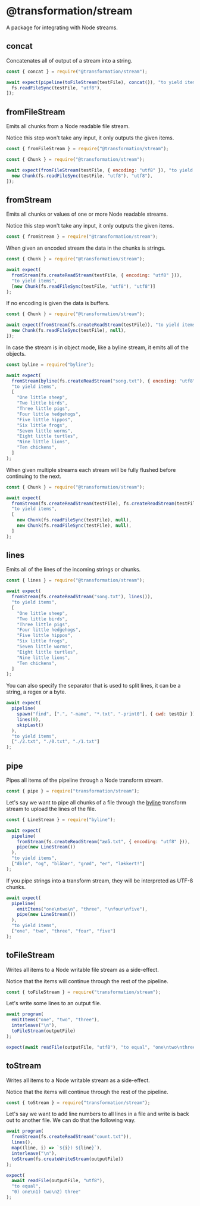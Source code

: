 # @transformation/stream

A package for integrating with Node streams.

## concat

Concatenates all of output of a stream into a string.

```js
const { concat } = require("@transformation/stream");
```

```js
await expect(pipeline(toFileStream(testFile), concat()), "to yield items", [
  fs.readFileSync(testFile, "utf8"),
]);
```

## fromFileStream

Emits all chunks from a Node readable file stream.

Notice this step won't take any input, it only outputs the given items.

```js
const { fromFileStream } = require("@transformation/stream");
```

```js
const { Chunk } = require("@transformation/stream");

await expect(fromFileStream(testFile, { encoding: "utf8" }), "to yield items", [
  new Chunk(fs.readFileSync(testFile, "utf8"), "utf8"),
]);
```

## fromStream

Emits all chunks or values of one or more Node readable streams.

Notice this step won't take any input, it only outputs the given items.

```js
const { fromStream } = require("@transformation/stream");
```

When given an encoded stream the data in the chunks is strings.

```js
const { Chunk } = require("@transformation/stream");

await expect(
  fromStream(fs.createReadStream(testFile, { encoding: "utf8" })),
  "to yield items",
  [new Chunk(fs.readFileSync(testFile, "utf8"), "utf8")]
);
```

If no encoding is given the data is buffers.

```js
const { Chunk } = require("@transformation/stream");

await expect(fromStream(fs.createReadStream(testFile)), "to yield items", [
  new Chunk(fs.readFileSync(testFile), null),
]);
```

In case the stream is in object mode, like a byline stream, it emits all of the objects.

```js
const byline = require("byline");

await expect(
  fromStream(byline(fs.createReadStream("song.txt"), { encoding: "utf8" })),
  "to yield items",
  [
    "One little sheep",
    "Two little birds",
    "Three little pigs",
    "Four little hedgehogs",
    "Five little hippos",
    "Six little frogs",
    "Seven little worms",
    "Eight little turtles",
    "Nine little lions",
    "Ten chickens",
  ]
);
```

When given multiple streams each stream will be fully flushed before continuing
to the next.

```js
const { Chunk } = require("@transformation/stream");

await expect(
  fromStream(fs.createReadStream(testFile), fs.createReadStream(testFile)),
  "to yield items",
  [
    new Chunk(fs.readFileSync(testFile), null),
    new Chunk(fs.readFileSync(testFile), null),
  ]
);
```

## lines

Emits all of the lines of the incoming strings or chunks.

```js
const { lines } = require("@transformation/stream");
```

```js
await expect(
  fromStream(fs.createReadStream("song.txt"), lines()),
  "to yield items",
  [
    "One little sheep",
    "Two little birds",
    "Three little pigs",
    "Four little hedgehogs",
    "Five little hippos",
    "Six little frogs",
    "Seven little worms",
    "Eight little turtles",
    "Nine little lions",
    "Ten chickens",
  ]
);
```

You can also specify the separator that is used to split lines, it can be a
string, a regex or a byte.

```js
await expect(
  pipeline(
    spawn("find", [".", "-name", "*.txt", "-print0"], { cwd: testDir }),
    lines(0),
    skipLast()
  ),
  "to yield items",
  ["./2.txt", "./0.txt", "./1.txt"]
);
```

## pipe

Pipes all items of the pipeline through a Node transform stream.

```js
const { pipe } = require("transformation/stream");
```

Let's say we want to pipe all chunks of a file through the
[byline](https://www.npmjs.com/package/byline) transform stream to upload the
lines of the file.

```js
const { LineStream } = require("byline");

await expect(
  pipeline(
    fromStream(fs.createReadStream("æøå.txt", { encoding: "utf8" })),
    pipe(new LineStream())
  ),
  "to yield items",
  ["Æble", "og", "blåbær", "grød", "er", "lækkert!"]
);
```

If you pipe strings into a transform stream, they will be interpreted as UTF-8 chunks.

```js
await expect(
  pipeline(
    emitItems("one\ntwo\n", "three", "\nfour\nfive"),
    pipe(new LineStream())
  ),
  "to yield items",
  ["one", "two", "three", "four", "five"]
);
```

## toFileStream

Writes all items to a Node writable file stream as a side-effect.

Notice that the items will continue through the rest of the pipeline.

```js
const { toFileStream } = require("transformation/stream");
```

Let's write some lines to an output file.

```js
await program(
  emitItems("one", "two", "three"),
  interleave("\n"),
  toFileStream(outputFile)
);

expect(await readFile(outputFile, "utf8"), "to equal", "one\ntwo\nthree");
```

## toStream

Writes all items to a Node writable stream as a side-effect.

Notice that the items will continue through the rest of the pipeline.

```js
const { toStream } = require("transformation/stream");
```

Let's say we want to add line numbers to all lines in a file and write is back
out to another file. We can do that the following way.

```js
await program(
  fromStream(fs.createReadStream("count.txt")),
  lines(),
  map((line, i) => `${i}) ${line}`),
  interleave("\n"),
  toStream(fs.createWriteStream(outputFile))
);

expect(
  await readFile(outputFile, "utf8"),
  "to equal",
  "0) one\n1) two\n2) three"
);
```
